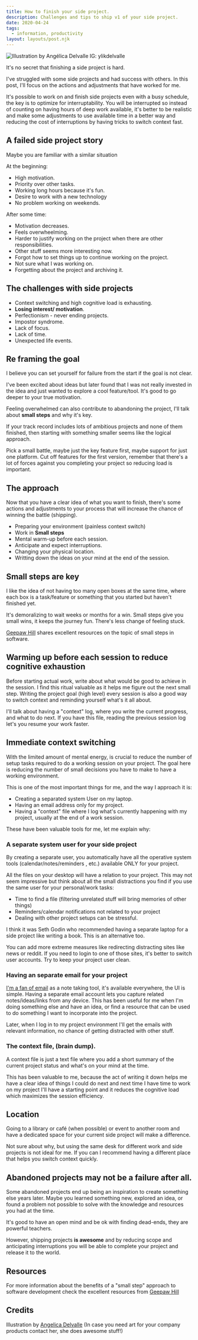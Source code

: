 ```yaml
---
title: How to finish your side project.
description: Challenges and tips to ship v1 of your side project.
date: 2020-04-24
tags:
  - information, productivity
layout: layouts/post.njk
---
```


![Illustration by Angélica Delvalle IG: ylikdelvalle](/img/hands.png)

It's no secret that finishing a side project is hard.

I've struggled with some side projects and had success with others. In this post, I'll focus on the actions and adjustments that have worked for me.

It's possible to work on and finish side projects even with a busy schedule, the key is to optimize for interruptability. You will be interrupted so instead of counting on having hours of deep work available, it's better to be realistic and make some adjustments to use available time in a better way and reducing the cost of interruptions by having tricks to switch context fast. 

## A failed side project story

Maybe you are familiar with a similar situation

At the beginning:

- High motivation.
- Priority over other tasks.
- Working long hours because it's fun.
- Desire to work with a new technology
- No problem working on weekends.

After some time:

- Motivation decreases.
- Feels overwheelming.
- Harder to justify working on the project when there are other responsibilities.
- Other stuff seems more interesting now.
- Forgot how to set things up to continue working on the project.
- Not sure what I was working on.
- Forgetting about the project and archiving it.

## The challenges with side projects

- Context switching and high cognitive load is exhausting.
- **Losing interest/ motivation**.
- Perfectionism - never ending projects.
- Impostor syndrome.
- Lack of focus.
- Lack of time.
- Unexpected life events.

## Re framing the goal

I believe you can set yourself for failure from the start if the goal is not clear. 

I've been excited about ideas but later found that I was not really invested in the idea and just wanted to explore a cool feature/tool. It's good to go deeper to your true motivation. 

Feeling overwhelmed can also contribute to abandoning the project, I'll talk about **small steps** and why it's key.

If your track record includes lots of ambitious projects and none of them finished, then starting with something smaller seems like the logical approach. 

Pick a small battle, maybe just the key feature first, maybe support for just one platform. Cut off features for the first version, remember that there's a lot of forces against you completing your project so reducing load is important.

## The approach

Now that you have a clear idea of what you want to finish, there's some actions and adjustments to your process that will increase the chance of winning the battle (shipping).

- Preparing your environment (painless context switch)
- Work in **Small steps**
- Mental warm-up before each session.
- Anticipate and expect interruptions.
- Changing your physical location.
- Writting down the ideas on your mind at the end of the session.

## Small steps are key

I like the idea of not having too many open boxes at the same time, where each box is a task/feature or something that you  started but haven't finished yet.

It's demoralizing to wait weeks or months for a win. Small steps give you small wins, it keeps the journey fun. There's less change of feeling stuck. 

[Geepaw Hill](https://www.geepawhill.org/2020/06/26/more-on-small-steps/) shares excellent resources on the topic of small steps in software.

## Warming up before each session to reduce cognitive exhaustion

Before starting actual work, write about what would be good to achieve in the session. I find this ritual valuable as it helps me figure out the next small step. Writing the project goal (high level) every session is also a good way to switch context and reminding yourself what's it all about.

I'll talk about having a "context" log, where you write the current progress, and what to do next. If you have this file, reading the previous session log let's you resume your work faster.

## Immediate context switching

With the limited amount of mental energy, is crucial to reduce the number of setup tasks required to do a working session on your project. The goal here is reducing the number of small decisions you have to make to have a working environment.

This is one of the most important things for me, and the way I approach it is:

- Creating a separated system User on my laptop.
- Having an email address only for my project.
- Having a "context" file where I log what's currently happening with my project, usually at the end of a work session.

These have been valuable tools for me, let me explain why:

### A separate system user for your side project

By creating a separate user, you automatically have all the operative system tools (calendar/notes/reminders , etc.) available ONLY for your project.

All the files on your desktop will have a relation to your project. This may not seem impressive but think about all the small distractions you find if you use the same user for your personal/work tasks:

- Time to find a file (filtering unrelated stuff will bring memories of other things)
- Reminders/calendar notifications not related to your project
- Dealing with other project setups can be stressful.

I think it was Seth Godin who recommended having a separate laptop for a side project like writing a book. This is an alternative too.

You can add more extreme measures like redirecting distracting sites like news or reddit. If you need to login to one of those sites, it's better to switch user accounts. Try to keep your project user clean.

### Having an separate email for your project

[I'm a fan of email](https://hugozap.com/posts/ultimate-info-capturing-tool/) as a note taking tool, it's available everywhere, the UI is simple. Having a separate email account lets you capture related notes/ideas/links from any device. This has been useful for me when I'm doing something else and have an idea, or find a resource that can be used to do something I want to incorporate into the project.

Later, when I log in to my project environment I'll get the emails with relevant information, no chance of getting distracted with other stuff.

### The context file, (brain dump).

A context file is just a text file where you add a short summary of the current project status and what's on your mind at the time. 

This has been valuable to me, because the act of writing it down helps me have a clear idea of things I could do next and next time I have time to work on my project I'll have a starting point and it reduces the cognitive load which maximizes the session efficiency.

## Location

Going to a library or café (when possible) or event to another room and have a dedicated space for your current side project will make a difference.

Not sure about why, but using the same desk for different work and side projects is not ideal for me. If you can I recommend having a different place that helps you switch context quickly.


## Abandoned projects may not be a failure after all.

Some abandoned projects end up being an inspiration to create something else years later. Maybe you learned something new, explored an idea, or found a problem not possible to solve with the knowledge and resources you had at the time.

It's good to have an open mind and be ok with finding dead-ends, they are powerful teachers.

However, shipping projects **is awesome** and by reducing scope and anticipating interruptions you will be able to complete your project and release it to the world.

## Resources

For more information about the benefits of a "small step" approach to software development check the excellent resources from [Geepaw Hill](https://www.geepawhill.org/2020/06/26/more-on-small-steps/)

## Credits

Illustration by [Angelica Delvalle](https://www.instagram.com/ylikdelvalle/) (In case you need art for your company products contact her, she does awesome stuff!)
